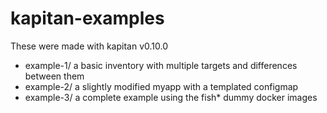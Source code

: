 # kapitan-examples
These were made with kapitan v0.10.0

* example-1/ a basic inventory with multiple targets and differences between them
* example-2/ a slightly modified myapp with a templated configmap
* example-3/ a complete example using the fish* dummy docker images

